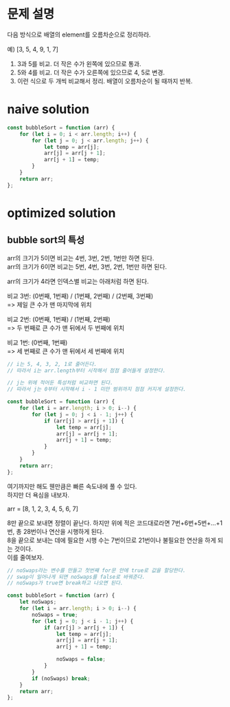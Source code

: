 # 문제 설명

다음 방식으로 배열의 element를 오름차순으로 정리하라.

예) [3, 5, 4, 9, 1, 7]

1. 3과 5를 비교. 더 작은 수가 왼쪽에 있으므로 통과.
2. 5와 4를 비교. 더 작은 수가 오른쪽에 있으므로 4, 5로 변경.
3. 이런 식으로 두 개씩 비교해서 정리. 배열이 오름차순이 될 때까지 반복.

# naive solution

```js
const bubbleSort = function (arr) {
	for (let i = 0; i < arr.length; i++) {
		for (let j = 0; j < arr.length; j++) {
			let temp = arr[j];
			arr[j] = arr[j + 1];
			arr[j + 1] = temp;
		}
	}
	return arr;
};
```

# optimized solution

## bubble sort의 특성

arr의 크기가 5이면 비교는 4번, 3번, 2번, 1번만 하면 된다.  
arr의 크기가 6이면 비교는 5번, 4번, 3번, 2번, 1번만 하면 된다.

arr의 크기가 4라면 인덱스별 비교는 아래처럼 하면 된다.

비교 3번: (0번째, 1번째) / (1번째, 2번째) / (2번째, 3번째)  
=> 제일 큰 수가 맨 마지막에 위치

비교 2번: (0번째, 1번째) / (1번째, 2번째)  
=> 두 번째로 큰 수가 맨 뒤에서 두 번째에 위치

비교 1번: (0번째, 1번째)  
=> 세 번째로 큰 수가 맨 뒤에서 세 번째에 위치

```js
// i는 5, 4, 3, 2, 1로 줄어든다.
// 따라서 i는 arr.length부터 시작해서 점점 줄어들게 설정한다.

// j는 위에 적어둔 특성처럼 비교하면 된다.
// 따라서 j는 0부터 시작해서 i - 1 미만 범위까지 점점 커지게 설정한다.

const bubbleSort = function (arr) {
	for (let i = arr.length; i > 0; i--) {
		for (let j = 0; j < i - 1; j++) {
			if (arr[j] > arr[j + 1]) {
				let temp = arr[j];
				arr[j] = arr[j + 1];
				arr[j + 1] = temp;
			}
		}
	}
	return arr;
};
```

여기까지만 해도 웬만큼은 빠른 속도내에 풀 수 있다.  
하지만 더 욕심을 내보자.

arr = [8, 1, 2, 3, 4, 5, 6, 7]

8만 끝으로 보내면 정렬이 끝난다.
하지만 위에 적은 코드대로라면 7번+6번+5번+...+1번, 총 28번이나 연산을 시행하게 된다.  
8을 끝으로 보내는 데에 필요한 시행 수는 7번이므로 21번이나 불필요한 연산을 하게 되는 것이다.  
이를 줄여보자.

```js
// noSwaps라는 변수를 만들고 첫번째 for문 안에 true로 값을 할당한다.
// swap이 일어나게 되면 noSwaps를 false로 바꿔준다.
// noSwaps가 true면 break하고 나오면 된다.

const bubbleSort = function (arr) {
	let noSwaps;
	for (let i = arr.length; i > 0; i--) {
		noSwaps = true;
		for (let j = 0; j < i - 1; j++) {
			if (arr[j] > arr[j + 1]) {
				let temp = arr[j];
				arr[j] = arr[j + 1];
				arr[j + 1] = temp;

				noSwaps = false;
			}
		}
		if (noSwaps) break;
	}
	return arr;
};
```
